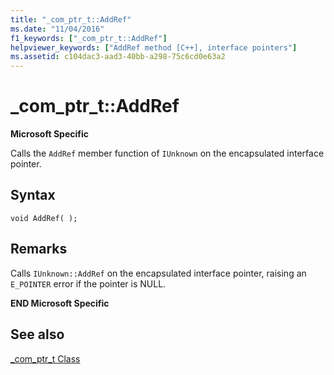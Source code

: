 ```yaml
---
title: "_com_ptr_t::AddRef"
ms.date: "11/04/2016"
f1_keywords: ["_com_ptr_t::AddRef"]
helpviewer_keywords: ["AddRef method [C++], interface pointers"]
ms.assetid: c104dac3-aad3-40bb-a298-75c6cd0e63a2
---
```

# _com_ptr_t::AddRef

**Microsoft Specific**

Calls the `AddRef` member function of `IUnknown` on the encapsulated interface pointer.

## Syntax

```
void AddRef( );
```

## Remarks

Calls `IUnknown::AddRef` on the encapsulated interface pointer, raising an `E_POINTER` error if the pointer is NULL.

**END Microsoft Specific**

## See also

[_com_ptr_t Class](../cpp/com-ptr-t-class.md)
